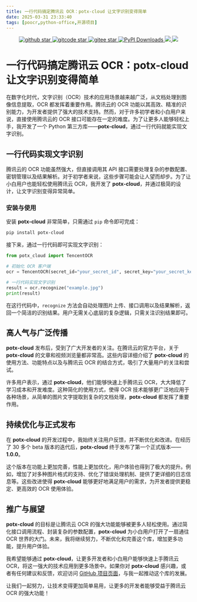 ```yaml
---
title: 一行代码搞定腾讯云 OCR：potx-cloud 让文字识别变得简单
date: 2025-03-31 23:33:40
tags: [poocr,python-office,开源项目]
---
```


<p align="center" name="'github">
    <a target="_blank" href='https://github.com/CoderWanFeng/poocr'>
    <img src="https://img.shields.io/github/stars/CoderWanFeng/poocr.svg?style=social" alt="github star"/>
    </a>
	<a target="_blank" href='https://gitcode.com/CoderWanFeng1/python-office'>
		<img src='https://gitcode.com/CoderWanFeng1/python-office/star/badge.svg?theme=dark' alt='gitcode star'/>
	</a>	
    
<a target="_blank" href='https://gitee.com/CoderWanFeng//poocr/'>
<img src='https://gitee.com/CoderWanFeng//poocr/badge/star.svg?theme=dark' alt='gitee star'/>
</a>
    	<a target="_blank" href='https://gitcode.com/CoderWanFeng1/python-office'>
<img src="https://static.pepy.tech/badge/poocr" alt="PyPI Downloads">
</a>
  	<a href="https://mp.weixin.qq.com/s/yaSmFKO3RrBpyanW3nvRAQ">
	<img src="https://img.shields.io/badge/QQ-163434413-orange"/>
  </a>
    	<a href="http://www.python4office.cn/wechat-group/">
	<img src="https://img.shields.io/badge/%E5%BE%AE%E4%BF%A1-%E4%BA%A4%E6%B5%81%E7%BE%A4-brightgreen"/>
  </a>

</p>


# 一行代码搞定腾讯云 OCR：potx-cloud 让文字识别变得简单

在数字化时代，文字识别（OCR）技术的应用场景越来越广泛，从文档处理到图像信息提取，OCR 都发挥着重要作用。腾讯云的 OCR 功能以其高效、精准的识别能力，为开发者提供了强大的技术支持。然而，对于许多初学者和小白用户来说，直接使用腾讯云的 OCR 接口可能存在一定的难度。为了让更多人能够轻松上手，我开发了一个 Python 第三方库——**potx-cloud**，通过一行代码就能实现文字识别。

## 一行代码实现文字识别

腾讯云的 OCR 功能虽然强大，但直接调用其 API 接口需要处理复杂的参数配置、密钥管理以及结果解析。对于初学者来说，这些步骤可能会让人望而却步。为了让小白用户也能轻松使用腾讯云 OCR，我开发了 **potx-cloud**，并通过极简的设计，让文字识别变得异常简单。

### 安装与使用

安装 **potx-cloud** 非常简单，只需通过 `pip` 命令即可完成：

```bash
pip install potx-cloud
```

接下来，通过一行代码即可实现文字识别：

```python
from potx_cloud import TencentOCR

# 初始化 OCR 客户端
ocr = TencentOCR(secret_id="your_secret_id", secret_key="your_secret_key")

# 一行代码实现文字识别
result = ocr.recognize("example.jpg")
print(result)
```

在这行代码中，`recognize` 方法会自动处理图片上传、接口调用以及结果解析，返回一个简洁的识别结果。用户无需关心底层的复杂逻辑，只需关注识别结果即可。

## 高人气与广泛传播

**potx-cloud** 发布后，受到了广大开发者的关注。在腾讯云的官方平台，关于 **potx-cloud** 的文章和视频浏览量都非常高。这些内容详细介绍了 **potx-cloud** 的使用方法、功能特点以及与腾讯云 OCR 的结合方式，吸引了大量用户的关注和尝试。

许多用户表示，通过 **potx-cloud**，他们能够快速上手腾讯云 OCR，大大降低了学习成本和开发难度。这种简化的使用方式，使得 OCR 技术能够更广泛地应用于各种场景，从简单的图片文字提取到复杂的文档处理，**potx-cloud** 都发挥了重要作用。

## 持续优化与正式发布

在 **potx-cloud** 的开发过程中，我始终关注用户反馈，并不断优化和改进。在经历了 30 多个 beta 版本的迭代后，**potx-cloud** 终于发布了第一个正式版本——**1.0.0**。

这个版本在功能上更加完善，性能上更加优化，用户体验也得到了极大的提升。例如，增加了对多种图片格式的支持、优化了错误处理机制、提供了更详细的日志信息等。这些改进使得 **potx-cloud** 能够更好地满足用户的需求，为开发者提供更稳定、更高效的 OCR 使用体验。

## 推广与展望

**potx-cloud** 的目标是让腾讯云 OCR 的强大功能能够被更多人轻松使用。通过简化接口调用流程、封装复杂的参数配置，**potx-cloud** 为小白用户打开了一扇通往 OCR 世界的大门。未来，我将继续努力，不断优化和完善这个库，增加更多功能，提升用户体验。

我希望能够通过 **potx-cloud**，让更多开发者和小白用户能够快速上手腾讯云 OCR，将这一强大的技术应用到更多场景中。如果你对 **potx-cloud** 感兴趣，或者有任何建议和反馈，欢迎访问 [GitHub 项目页面](https://github.com/yourusername/potx-cloud)，与我一起推动这个库的发展。

让我们一起努力，让技术变得更加简单易用，让更多的开发者能够受益于腾讯云 OCR 的强大功能！